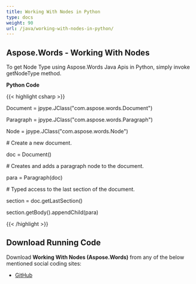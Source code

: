 ```yaml
---
title: Working With Nodes in Python
type: docs
weight: 90
url: /java/working-with-nodes-in-python/
---
```


## **Aspose.Words - Working With Nodes**
To get Node Type using Aspose.Words Java Apis in Python, simply invoke getNodeType method.

**Python Code**

{{< highlight csharp >}}

 Document = jpype.JClass("com.aspose.words.Document")

Paragraph = jpype.JClass("com.aspose.words.Paragraph")

Node = jpype.JClass("com.aspose.words.Node")

\# Create a new document.

doc = Document()

\# Creates and adds a paragraph node to the document.

para = Paragraph(doc)

\# Typed access to the last section of the document.

section = doc.getLastSection()

section.getBody().appendChild(para)


{{< /highlight >}}
## **Download Running Code**
Download **Working With Nodes (Aspose.Words)** from any of the below mentioned social coding sites:

- [GitHub](https://github.com/aspose-words/Aspose.Words-for-Java/blob/master/Plugins/Aspose_Words_Java_for_Python/tests/quickstart/workingwithnodes/WorkingWithNodes.py)
